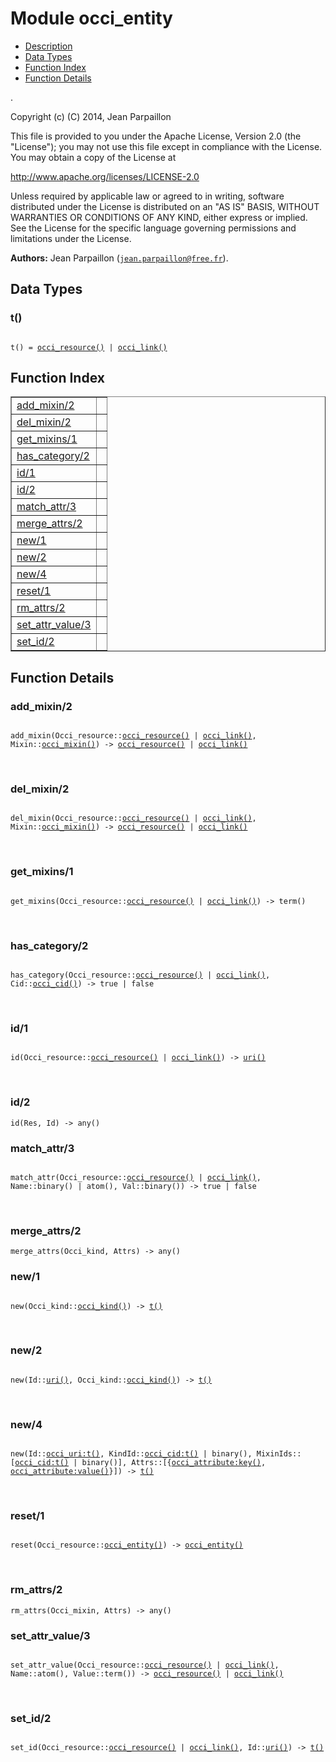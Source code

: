 

# Module occi_entity #
* [Description](#description)
* [Data Types](#types)
* [Function Index](#index)
* [Function Details](#functions)

.

Copyright (c) (C) 2014, Jean Parpaillon

This file is provided to you under the Apache License,
Version 2.0 (the "License"); you may not use this file
except in compliance with the License.  You may obtain
a copy of the License at

http://www.apache.org/licenses/LICENSE-2.0

Unless required by applicable law or agreed to in writing,
software distributed under the License is distributed on an
"AS IS" BASIS, WITHOUT WARRANTIES OR CONDITIONS OF ANY
KIND, either express or implied.  See the License for the
specific language governing permissions and limitations
under the License.

__Authors:__ Jean Parpaillon ([`jean.parpaillon@free.fr`](mailto:jean.parpaillon@free.fr)).

<a name="types"></a>

## Data Types ##




### <a name="type-t">t()</a> ###


<pre><code>
t() = <a href="#type-occi_resource">occi_resource()</a> | <a href="#type-occi_link">occi_link()</a>
</code></pre>

<a name="index"></a>

## Function Index ##


<table width="100%" border="1" cellspacing="0" cellpadding="2" summary="function index"><tr><td valign="top"><a href="#add_mixin-2">add_mixin/2</a></td><td></td></tr><tr><td valign="top"><a href="#del_mixin-2">del_mixin/2</a></td><td></td></tr><tr><td valign="top"><a href="#get_mixins-1">get_mixins/1</a></td><td></td></tr><tr><td valign="top"><a href="#has_category-2">has_category/2</a></td><td></td></tr><tr><td valign="top"><a href="#id-1">id/1</a></td><td></td></tr><tr><td valign="top"><a href="#id-2">id/2</a></td><td></td></tr><tr><td valign="top"><a href="#match_attr-3">match_attr/3</a></td><td></td></tr><tr><td valign="top"><a href="#merge_attrs-2">merge_attrs/2</a></td><td></td></tr><tr><td valign="top"><a href="#new-1">new/1</a></td><td></td></tr><tr><td valign="top"><a href="#new-2">new/2</a></td><td></td></tr><tr><td valign="top"><a href="#new-4">new/4</a></td><td></td></tr><tr><td valign="top"><a href="#reset-1">reset/1</a></td><td></td></tr><tr><td valign="top"><a href="#rm_attrs-2">rm_attrs/2</a></td><td></td></tr><tr><td valign="top"><a href="#set_attr_value-3">set_attr_value/3</a></td><td></td></tr><tr><td valign="top"><a href="#set_id-2">set_id/2</a></td><td></td></tr></table>


<a name="functions"></a>

## Function Details ##

<a name="add_mixin-2"></a>

### add_mixin/2 ###

<pre><code>
add_mixin(Occi_resource::<a href="#type-occi_resource">occi_resource()</a> | <a href="#type-occi_link">occi_link()</a>, Mixin::<a href="#type-occi_mixin">occi_mixin()</a>) -&gt; <a href="#type-occi_resource">occi_resource()</a> | <a href="#type-occi_link">occi_link()</a>
</code></pre>
<br />

<a name="del_mixin-2"></a>

### del_mixin/2 ###

<pre><code>
del_mixin(Occi_resource::<a href="#type-occi_resource">occi_resource()</a> | <a href="#type-occi_link">occi_link()</a>, Mixin::<a href="#type-occi_mixin">occi_mixin()</a>) -&gt; <a href="#type-occi_resource">occi_resource()</a> | <a href="#type-occi_link">occi_link()</a>
</code></pre>
<br />

<a name="get_mixins-1"></a>

### get_mixins/1 ###

<pre><code>
get_mixins(Occi_resource::<a href="#type-occi_resource">occi_resource()</a> | <a href="#type-occi_link">occi_link()</a>) -&gt; term()
</code></pre>
<br />

<a name="has_category-2"></a>

### has_category/2 ###

<pre><code>
has_category(Occi_resource::<a href="#type-occi_resource">occi_resource()</a> | <a href="#type-occi_link">occi_link()</a>, Cid::<a href="#type-occi_cid">occi_cid()</a>) -&gt; true | false
</code></pre>
<br />

<a name="id-1"></a>

### id/1 ###

<pre><code>
id(Occi_resource::<a href="#type-occi_resource">occi_resource()</a> | <a href="#type-occi_link">occi_link()</a>) -&gt; <a href="#type-uri">uri()</a>
</code></pre>
<br />

<a name="id-2"></a>

### id/2 ###

`id(Res, Id) -> any()`

<a name="match_attr-3"></a>

### match_attr/3 ###

<pre><code>
match_attr(Occi_resource::<a href="#type-occi_resource">occi_resource()</a> | <a href="#type-occi_link">occi_link()</a>, Name::binary() | atom(), Val::binary()) -&gt; true | false
</code></pre>
<br />

<a name="merge_attrs-2"></a>

### merge_attrs/2 ###

`merge_attrs(Occi_kind, Attrs) -> any()`

<a name="new-1"></a>

### new/1 ###

<pre><code>
new(Occi_kind::<a href="#type-occi_kind">occi_kind()</a>) -&gt; <a href="#type-t">t()</a>
</code></pre>
<br />

<a name="new-2"></a>

### new/2 ###

<pre><code>
new(Id::<a href="#type-uri">uri()</a>, Occi_kind::<a href="#type-occi_kind">occi_kind()</a>) -&gt; <a href="#type-t">t()</a>
</code></pre>
<br />

<a name="new-4"></a>

### new/4 ###

<pre><code>
new(Id::<a href="occi_uri.md#type-t">occi_uri:t()</a>, KindId::<a href="occi_cid.md#type-t">occi_cid:t()</a> | binary(), MixinIds::[<a href="occi_cid.md#type-t">occi_cid:t()</a> | binary()], Attrs::[{<a href="occi_attribute.md#type-key">occi_attribute:key()</a>, <a href="occi_attribute.md#type-value">occi_attribute:value()</a>}]) -&gt; <a href="#type-t">t()</a>
</code></pre>
<br />

<a name="reset-1"></a>

### reset/1 ###

<pre><code>
reset(Occi_resource::<a href="#type-occi_entity">occi_entity()</a>) -&gt; <a href="#type-occi_entity">occi_entity()</a>
</code></pre>
<br />

<a name="rm_attrs-2"></a>

### rm_attrs/2 ###

`rm_attrs(Occi_mixin, Attrs) -> any()`

<a name="set_attr_value-3"></a>

### set_attr_value/3 ###

<pre><code>
set_attr_value(Occi_resource::<a href="#type-occi_resource">occi_resource()</a> | <a href="#type-occi_link">occi_link()</a>, Name::atom(), Value::term()) -&gt; <a href="#type-occi_resource">occi_resource()</a> | <a href="#type-occi_link">occi_link()</a>
</code></pre>
<br />

<a name="set_id-2"></a>

### set_id/2 ###

<pre><code>
set_id(Occi_resource::<a href="#type-occi_resource">occi_resource()</a> | <a href="#type-occi_link">occi_link()</a>, Id::<a href="#type-uri">uri()</a>) -&gt; <a href="#type-t">t()</a>
</code></pre>
<br />

